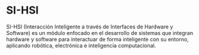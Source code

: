 # SI-HSI
SI-HSI (Interacción Inteligente a través de Interfaces de Hardware y Software) es un módulo enfocado en el desarrollo de sistemas que integran hardware y software para interactuar de forma inteligente con su entorno, aplicando robótica, electrónica e inteligencia computacional.
